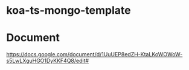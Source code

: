 # koa-ts-mongo-template
# Document
https://docs.google.com/document/d/1UuUEP8edZH-KtaLKoWOWoW-s5LwLXguHGO1DyKKF4Q8/edit#
